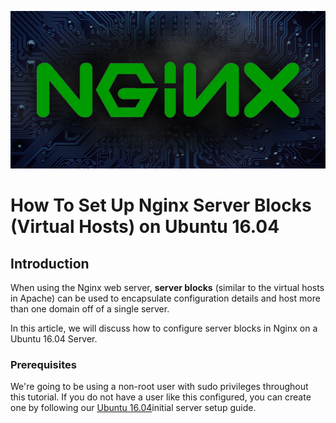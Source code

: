 ![my image is missing..!](https://github.com/kbab6aoo/HowToArticles/blob/myHowToArticles/images/nginx_banner.jpg)  

# How To Set Up Nginx Server Blocks (Virtual Hosts) on Ubuntu 16.04  

## Introduction

When using the Nginx web server, **server blocks** (similar to the virtual hosts in Apache) can be used to encapsulate configuration details and host more than one domain off of a single server.

In this article, we will discuss how to configure server blocks in Nginx on a Ubuntu 16.04 Server.

### Prerequisites
We're going to be using a non-root user with sudo privileges throughout this tutorial. If you do not have a user like this configured, you can create one by following our [Ubuntu 16.04](https://github.com/kbab6aoo/HowToArticles/blob/myHowToArticles/initialSvrSetupUbuntu_16_04.md)initial server setup guide.